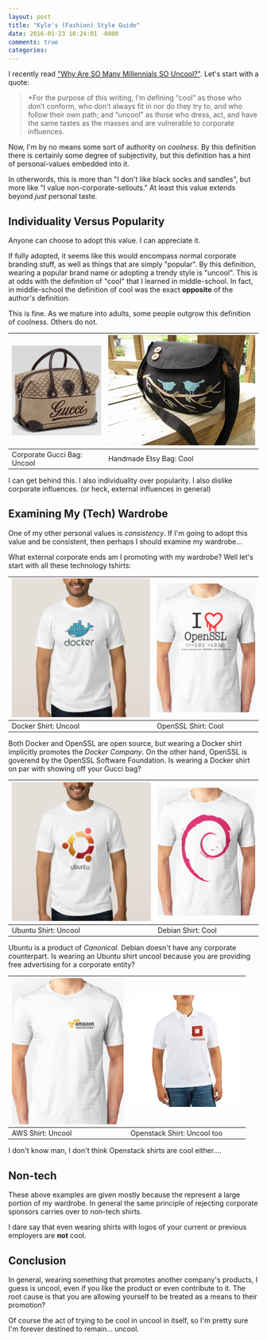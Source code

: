 ```yaml
---
layout: post
title: "Kyle's (Fashion) Style Guide"
date: 2016-01-23 16:24:01 -0800
comments: true
categories: 
---
```


I recently read ["Why Are SO Many Millennials SO Uncool?"](http://powerevolution.tumblr.com/post/133543612986/why-are-so-many-millennials-so-uncool).
Let's start with a quote:

> *For the purpose of this writing, I’m defining “cool” as those who don’t
> conform, who don’t always fit in nor do they try to, and who follow their own
> path; and “uncool” as those who dress, act, and have the same tastes as the
> masses and are vulnerable to corporate influences.

Now, I'm by no means some sort of authority on *coolness*. By this definition
there is certainly some degree of subjectivity, but this definition has a hint
of personal-values embedded into it.

In otherwords, this is more than "I don't like black socks and sandles", but
more like "I value non-corporate-sellouts." At least this value extends beyond
*just* personal taste.

## Individuality Versus Popularity

Anyone can choose to adopt this value. I can appreciate it.

If fully adopted, it seems like this would encompass normal corporate branding
stuff, as well as things that are simply "popular". By this definition, wearing
a popular brand name or adopting a trendy style is "uncool". This is at odds
with the definition of "cool" that I learned in middle-school. In fact, in
middle-school the definition of cool was the exact **opposite** of the author's
definition.

This is fine. As we mature into adults, some people outgrow this definition of
coolness. Others do not.

| ![Gucci Bag](../uploads/gucci_bag.jpg)            | ![Etsy Purse](../uploads/etsy_purse.jpg) |
| ---                                   | ---                     |
| Corporate Gucci Bag: Uncool           | Handmade Etsy Bag: Cool |


I can get behind this. I also individuality over popularity. I also dislike
corporate influences. (or heck, external influences in general)

## Examining My (Tech) Wardrobe 

One of my other personal values is *consistency*. If I'm going to adopt this
value and be consistent, then perhaps I should examine my wardrobe...

What external corporate ends am I promoting with my wardrobe? Well let's start
with all these technology tshirts:


| ![Docker Shirt](../uploads/docker_shirt.jpg) | ![OpenSSL Shirt](../uploads/openssl_shirt.jpg) |
| --- | --- |
| Docker Shirt: Uncool | OpenSSL Shirt: Cool |

Both Docker and OpenSSL are open source, but wearing a Docker shirt implicitly
promotes the *Docker Company*. On the other hand, OpenSSL is goverend by the
OpenSSL Software Foundation. Is wearing a Docker shirt on par with showing
off your Gucci bag?

| ![Ubuntu Shirt](../uploads/ubuntu_shirt.jpg) | ![Debian Shirt](../uploads/debian_shirt.jpg) |
| --- | --- |
| Ubuntu Shirt: Uncool | Debian Shirt: Cool |

Ubuntu is a product of *Canonical*. Debian doesn't have any corporate
counterpart.  Is wearing an Ubuntu shirt uncool because you are providing free
advertising for a corporate entity?

| ![AWS Shirt](../uploads/aws_shirt.jpg) | ![Openstack Shirt](../uploads/openstack_shirt.jpg) |
| --- | --- |
| AWS Shirt: Uncool | Openstack Shirt: Uncool too |

I don't know man, I don't think Openstack shirts are cool either....

## Non-tech

These above examples are given mostly because the represent a large portion
of my wardrobe. In general the same principle of rejecting corporate sponsors
carries over to non-tech shirts.

I dare say that even wearing shirts with logos of your current or previous
employers are **not** cool.

## Conclusion

In general, wearing something that promotes another company's products, I guess
is uncool, even if you like the product or even contribute to it. The root cause
is that you are allowing yourself to be treated as a means to their promotion?

Of course the act of trying to be cool in uncool in itself, so I'm pretty sure
I'm forever destined to remain... uncool.
